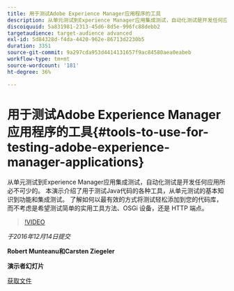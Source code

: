 ```yaml
---
title: 用于测试Adobe Experience Manager应用程序的工具
description: 从单元测试到Experience Manager应用集成测试，自动化测试是开发任何应用所必不可少的。 本演示介绍了用于测试Java代码的各种工具，从单元测试的基本知识到功能和集成测试。 了解如何以最有效的方式将测试轻松添加到您的代码库，而不考虑是希望测试简单的实用工具方法、OSGi 设备，还是 HTTP 端点。
discoiquuid: 5a831981-2313-45d6-8d5e-996fc88debb2
targetaudience: target-audience advanced
exl-id: 5d84328d-f4da-4420-962e-86713d2230b5
duration: 3351
source-git-commit: 9a297cda953d4414131657f9ac84580aea0eabeb
workflow-type: tm+mt
source-wordcount: '181'
ht-degree: 36%

---
```


# 用于测试Adobe Experience Manager应用程序的工具{#tools-to-use-for-testing-adobe-experience-manager-applications}

从单元测试到Experience Manager应用集成测试，自动化测试是开发任何应用所必不可少的。 本演示介绍了用于测试Java代码的各种工具，从单元测试的基本知识到功能和集成测试。 了解如何以最有效的方式将测试轻松添加到您的代码库，而不考虑是希望测试简单的实用工具方法、OSGi 设备，还是 HTTP 端点。

>[!VIDEO](https://video.tv.adobe.com/v/19302/?quality=9)

*于2016年12月14日提交*

**Robert Munteanu和Carsten Ziegeler**

**演示者幻灯片**

[获取文件](assets/aem-gems-tools-for-testing-12-14-16.pdf)
<!--
[Get back to the Overview](https://helpx.adobe.com/experience-manager/kt/eseminars/gems/aem-index.html)
-->
